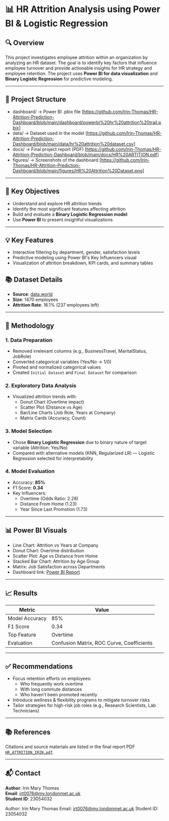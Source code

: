 # 📊 HR Attrition Analysis using Power BI & Logistic Regression

## 🔍 Overview

This project investigates employee attrition within an organization by analyzing an HR dataset. The goal is to identify key factors that influence employee turnover and provide actionable insights for HR strategy and employee retention. The project uses **Power BI for data visualization** and **Binary Logistic Regression** for predictive modeling.

---

## 📂 Project Structure
- dashboard/ → Power BI .pbix file [https://github.com/Irin-Thomas/HR-Attrition-Prediction-Dashboard/blob/main/dashboard/powerbi%20hr%20attrition%20trail.pbix] 
- data/ → Dataset used in the model [https://github.com/Irin-Thomas/HR-Attrition-Prediction-Dashboard/blob/main/data/hr%20attrition%20dataset.csv]
- docs/ → Final project report (PDF) [https://github.com/Irin-Thomas/HR-Attrition-Prediction-Dashboard/blob/main/docs/HR%20ARTITION.pdf]
- figures/ → Screenshots of the dashboard  [https://github.com/Irin-Thomas/HR-Attrition-Prediction-Dashboard/blob/main/figures/HR%20Attrition%20Dataset.png]

---

## 📌 Key Objectives

- Understand and explore HR attrition trends
- Identify the most significant features affecting attrition
- Build and evaluate a **Binary Logistic Regression model**
- Use **Power BI** to present insightful visualizations

---
## 💡 Key Features
- Interactive filtering by department, gender, satisfaction levels
- Predictive modeling using Power BI's Key Influencers visual
- Visualization of attrition breakdown, KPI cards, and summary tables

  
## 📚 Dataset Details

- **Source**: [data.world](https://data.world/juhipathak7/hr-attrition-data)
- **Size**: 1470 employees
- **Attrition Rate**: 16.1% (237 employees left)

---

## 🧪 Methodology

### 1. **Data Preparation**
- Removed irrelevant columns (e.g., BusinessTravel, MaritalStatus, JobRole)
- Converted categorical variables (Yes/No → 1/0)
- Pivoted and normalized categorical values
- Created `Initial Dataset` and `Final Dataset` for comparison

### 2. **Exploratory Data Analysis**
- Visualized attrition trends with:
  - Donut Chart (Overtime impact)
  - Scatter Plot (Distance vs Age)
  - Bar/Line Charts (Job Role, Years at Company)
  - Matrix Cards (Accuracy, Count)

### 3. **Model Selection**
- Chose **Binary Logistic Regression** due to binary nature of target variable (Attrition: Yes/No)
- Compared with alternative models (KNN, Regularized LR) — Logistic Regression selected for interpretability

### 4. **Model Evaluation**
- Accuracy: **85%**
- F1 Score: **0.34**
- Key Influencers:
  - Overtime (Odds Ratio: 2.28)
  - Distance From Home (1.23)
  - Year Since Last Promotion (1.73)

---

## 📊 Power BI Visuals

- Line Chart: Attrition vs Years at Company
- Donut Chart: Overtime distribution
- Scatter Plot: Age vs Distance from Home
- Stacked Bar Chart: Attrition by Age Group
- Matrix: Job Satisfaction across Departments
- Dashboard link: [Power BI Report](https://app.powerbi.com/groups/me/reports/5da343c9-ac1c-466c-8f49-ee28f1fd20e0)

---

## 📈 Results

| Metric        | Value     |
|---------------|-----------|
| Model Accuracy| 85%       |
| F1 Score      | 0.34      |
| Top Feature   | Overtime  |
| Evaluation    | Confusion Matrix, ROC Curve, Coefficients |

---

## ✅ Recommendations

- Focus retention efforts on employees:
  - Who frequently work overtime
  - With long commute distances
  - Who haven’t been promoted recently
- Introduce wellness & flexibility programs to mitigate turnover risks
- Tailor strategies for high-risk job roles (e.g., Research Scientists, Lab Technicians)

---

## 📚 References

Citations and source materials are listed in the final report PDF [`HR_ATTRITION_IRIN.pdf`](report/HR_ATTRITION_IRIN.pdf).

---

## 📬 Contact

**Author**: Irin Mary Thomas  
**Email**: irt0076@my.londonmet.ac.uk  
**Student ID**: 23054032


Author: Irin Mary Thomas
Email: irt0076@my.londonmet.ac.uk
Student ID: 23054032



